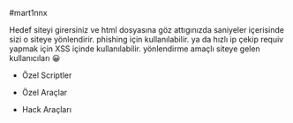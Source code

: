 #mart1nnx

Hedef siteyi girersiniz ve html dosyasına göz attıgınızda saniyeler içerisinde sizi o siteye yönlendirir. phishing için kullanılabilir.
ya da hızlı ip çekip requiv yapmak için XSS içinde kullanılabilir.
yönlendirme amaçlı siteye gelen kullanıcıları
😀

- Özel Scriptler

- Özel Araçlar

- Hack Araçları


